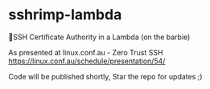# sshrimp-lambda
🦐SSH Certificate Authority in a Lambda (on the barbie)

As presented at linux.conf.au - Zero Trust SSH https://linux.conf.au/schedule/presentation/54/

Code will be published shortly, Star the repo for updates ;)
